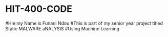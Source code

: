 # HIT-400-CODE

#Hie my Name is Funani Ndou
#This is part of my senior year project titled Static MALWARE aNALYSIS 
#Using Machine Learning 
#
#
#
#
#
#
#

